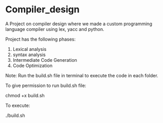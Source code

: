 # Compiler_design
A Project on compiler design where we made a custom programming language compiler using lex, yacc and python.

Project has the following phases:
1) Lexical analysis
2) syntax analysis
3) Intermediate Code Generation
4) Code Optimization

Note: 
Run the build.sh file in terminal to execute the code in each folder.

To give permission to run build.sh file:

chmod +x build.sh

To execute:

./build.sh
